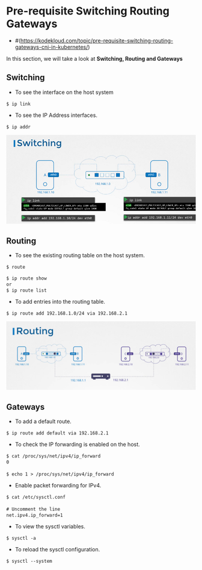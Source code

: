 # Pre-requisite Switching Routing Gateways

  - #(https://kodekloud.com/topic/pre-requisite-switching-routing-gateways-cni-in-kubernetes/)

In this section, we will take a look at **Switching, Routing and Gateways**

## Switching

- To see the interface on the host system

```
$ ip link
```
- To see the IP Address interfaces.

```
$ ip addr
```

![net-14](../../images/net14.PNG)

## Routing

- To see the existing routing table on the host system.

```
$ route
```
```
$ ip route show
or
$ ip route list
```

- To add entries into the routing table.

```
$ ip route add 192.168.1.0/24 via 192.168.2.1
```

![net-15](../../images/net15.PNG)

## Gateways

- To add a default route.
```
$ ip route add default via 192.168.2.1
```

- To check the IP forwarding is enabled on the host.
```
$ cat /proc/sys/net/ipv4/ip_forward
0

$ echo 1 > /proc/sys/net/ipv4/ip_forward
```

- Enable packet forwarding for IPv4.
```
$ cat /etc/sysctl.conf

# Uncomment the line
net.ipv4.ip_forward=1
```

- To view the sysctl variables.
```
$ sysctl -a 
```

- To reload the sysctl configuration.
```
$ sysctl --system
```





